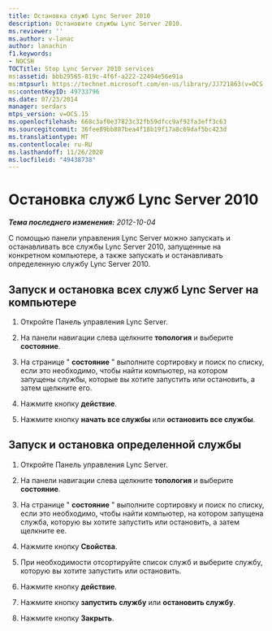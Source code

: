 ```yaml
---
title: Остановка служб Lync Server 2010
description: Остановите службы Lync Server 2010.
ms.reviewer: ''
ms.author: v-lanac
author: lanachin
f1.keywords:
- NOCSH
TOCTitle: Stop Lync Server 2010 services
ms:assetid: bbb29565-819c-4f6f-a222-22494e56e91a
ms:mtpsurl: https://technet.microsoft.com/en-us/library/JJ721863(v=OCS.15)
ms:contentKeyID: 49733796
ms.date: 07/23/2014
manager: serdars
mtps_version: v=OCS.15
ms.openlocfilehash: 668c3af0e37823c32fb59dfcc9af92fa3eff3c63
ms.sourcegitcommit: 36fee89bb887bea4f18b19f17a8c69daf5bc423d
ms.translationtype: MT
ms.contentlocale: ru-RU
ms.lasthandoff: 11/26/2020
ms.locfileid: "49438738"
---
```

# <a name="stop-lync-server-2010-services"></a>Остановка служб Lync Server 2010

<div data-xmlns="http://www.w3.org/1999/xhtml">

<div class="topic" data-xmlns="http://www.w3.org/1999/xhtml" data-msxsl="urn:schemas-microsoft-com:xslt" data-cs="https://msdn.microsoft.com/">

<div data-asp="https://msdn2.microsoft.com/asp">



</div>

<div id="mainSection">

<div id="mainBody">

<span> </span>

_**Тема последнего изменения:** 2012-10-04_

С помощью панели управления Lync Server можно запускать и останавливать все службы Lync Server 2010, запущенные на конкретном компьютере, а также запускать и останавливать определенную службу Lync Server 2010.

<div>

## <a name="to-start-or-stop-all-lync-server-services-on-a-computer"></a>Запуск и остановка всех служб Lync Server на компьютере

1.  Откройте Панель управления Lync Server.

2.  На панели навигации слева щелкните **топология** и выберите **состояние**.

3.  На странице " **состояние** " выполните сортировку и поиск по списку, если это необходимо, чтобы найти компьютер, на котором запущены службы, которые вы хотите запустить или остановить, а затем щелкните его.

4.  Нажмите кнопку **действие**.

5.  Нажмите кнопку **начать все службы** или **остановить все службы**.

</div>

<div>

## <a name="to-start-or-stop-a-specific-service"></a>Запуск и остановка определенной службы

1.  Откройте Панель управления Lync Server.

2.  На панели навигации слева щелкните **топология** и выберите **состояние**.

3.  На странице " **состояние** " выполните сортировку и поиск по списку, если это необходимо, чтобы найти компьютер, на котором запущена служба, которую вы хотите запустить или остановить, а затем щелкните ее.

4.  Нажмите кнопку **Свойства**.

5.  При необходимости отсортируйте список служб и выберите службу, которую вы хотите запустить или остановить.

6.  Нажмите кнопку **действие**.

7.  Нажмите кнопку **запустить службу** или **остановить службу**.

8.  Нажмите кнопку **Закрыть**.

</div>

</div>

<span> </span>

</div>

</div>

</div>


